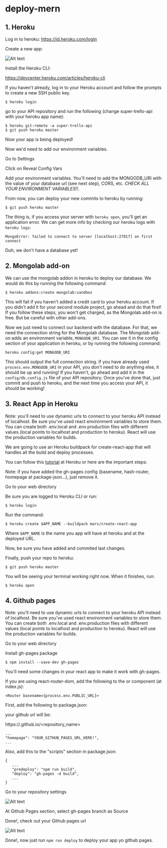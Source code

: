 # deploy-mern

## 1. Heroku

Log in to heroku: https://id.heroku.com/login

Create a new app:

![Alt text](images/heroku_app.png?raw=true)

Install the Heroku CLI: 

https://devcenter.heroku.com/articles/heroku-cli

If you haven't already, log in to your Heroku account and follow the prompts to create a new SSH public key.

```
$ heroku login
```

go to your API repository and run the following (change super-trello-api with your heroku app name):

```
$ heroku git:remote -a super-trello-api
$ git push heroku master
```

Now your app is being deployed!

Now we'd need to add our environment variables.

Go to Settings

Click on Reveal Config Vars

Add your environment variables. You'll need to add the MONGODB_URI with the value of your database url (see next step), CORS, etc. _CHECK ALL YOUR ENVIRONMENT VARIABLES!!_.

From now, you can deploy your new commits to heroku by running:

```
$ git push heroku master
```

The thing is, if you access your server with `heroku open`, you'll get an application error. We can get more info by checking our heroku logs with `heroku logs`:

```
MongoError: failed to connect to server [localhost:27017] on first connect
```

Duh, we don't have a database yet!

## 2. Mongolab add-on

We can use the mongolab addon in heroku to deploy our database. We would do this by running the following command:

```
$ heroku addons:create mongolab:sandbox
```

This will fail if you haven't added a credit card to your heroku account. If you didn't add it for your second module project, go ahead and do that first! If you follow these steps, you won't get charged, as the Mongolab add-on is free. But be careful with other add-ons.

Now we just need to connect our backend with the database. For that, we need the connection string for the Mongolab database.
The Mongolab add-on adds an environment variable, `MONGODB_URI`. You can see it in the config section of your application in heroku, or by running the following command:

```
heroku config:get MONGODB_URI
```

This should output the full connection string. If you have already used `process.env.MONGODB_URI` in your API, you don't need to do anything else, it should be up and running! If you haven't, go ahead and add it in the `config/db.config.js` file of your API repository. Once you've done that, just commit and push to heroku, and the next time you access your API, it should be working!

## 3. React App in Heroku

Note: you'll need to use dynamic urls to connect to your heroku API instead of localhost. Be sure you've used react environment variables to store them. You can create both .env.local and .env.production files with different values (local points to localhost and production to heroku). React will use the production variables for builds.

We are going to use an Heroku buildpack for create-react-app that will handles all the build and deploy processes.

You can follow this [tutorial](https://elements.heroku.com/buildpacks/mars/create-react-app-buildpack) at Heroku or here are the important steps:

Note: if you have added the gh-pages config (basename, hash-router, homepage at package-json...), just remove it.

Go to your web directory

Be sure you are logged to Heroku CLI or run: 
```
$ heroku login
```

Run the command:

```
$ heroku create $APP_NAME --buildpack mars/create-react-app
```

Where `$APP_NAME` is the name you app will have at heroku and at the deployed URL.

Now, be sure you have added and commited last changes.

Finally, push your repo to heroku:

```
$ git push heroku master
```

You will be seeing your terminal working right now. When it finishes, run:

```
$ heroku open
```

## 4. Github pages

Note: you'll need to use dynamic urls to connect to your heroku API instead of localhost. Be sure you've used react environment variables to store them. You can create both .env.local and .env.production files with different values (local points to localhost and production to heroku). React will use the production variables for builds.

Go to your web directory

Install gh-pages package

```
$ npm install --save-dev gh-pages
```

You'll need some changes in your react app to make it work with gh-pages.

If you are using react-router-dom, add the following to the <Router> or <BrowserRouter> component (at index.js):

```
<Router basename={process.env.PUBLIC_URL}>
```

First, add the following to package.json:

your github url will be:

https://<username>.github.io/<repository_name>

```
...
"homepage": "YOUR_GITHUB_PAGES_URL_HERE!",
...
```

Also, add this to the "scripts" section in package.json:

```
{
   ...
   "predeploy": "npm run build",
   "deploy": "gh-pages -d build",
   ...
}
```

Go to your repository settings

![Alt text](images/github_settings.png?raw=true)

At Github Pages section, select gh-pages branch as Source

Done!, check out your Github pages url

![Alt text](images/github_url.png?raw=true)

Done!, now just run `npm run deploy` to deploy your app yo github pages.
